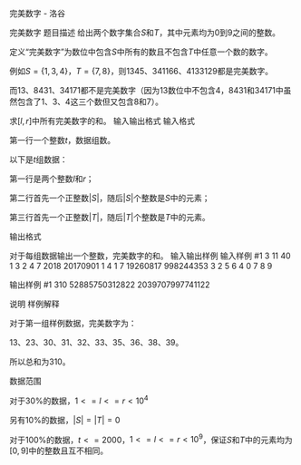 



完美数字 - 洛谷














完美数字
题目描述
给出两个数字集合$S$和$T$，其中元素均为$0$到$9$之间的整数。

定义“完美数字”为数位中包含$S$中所有的数且不包含$T$中任意一个数的数字。

例如$S=\{1,3,4\}$，$T=\{7,8\}$，则$1345$、$341166$、$4133129$都是完美数字。

而$13$、$8431$、$34171$都不是完美数字（因为$13$数位中不包含$4$，$8431$和$34171$中虽然包含了$1$、$3$、$4$这三个数但又包含$8$和$7$）。

求$[l,r]$中所有完美数字的和。
输入输出格式
输入格式

第一行一个整数$t$，数据组数。

以下是$t$组数据：

第一行是两个整数$l$和$r$；

第二行首先一个正整数$|S|$，随后$|S|$个整数是$S$中的元素；

第三行首先一个正整数$|T|$，随后$|T|$个整数是$T$中的元素。

输出格式

对于每组数据输出一个整数，完美数字的和。
输入输出样例
输入样例 #1
3
11 40
1 3
2 4 7
2018 20170901
1 4
1 7
19260817 998244353
3 2 5 6
4 0 7 8 9

输出样例 #1
310
52885750312822
2039707997741122

说明
样例解释

对于第一组样例数据，完美数字为：

$13$、$23$、$30$、$31$、$32$、$33$、$35$、$36$、$38$、$39$。

所以总和为$310$。

数据范围

对于$30\%$的数据，$1<=l<=r<10^4$

另有$10\%$的数据，$|S|=|T|=0$

对于$100\%$的数据，$t<=2000$，$1<=l<=r<10^9$，保证$S$和$T$中的元素均为$[0,9]$中的整数且互不相同。






